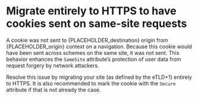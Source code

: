 # Migrate entirely to HTTPS to have cookies sent on same-site requests

A cookie was not sent to {PLACEHOLDER_destination} origin from {PLACEHOLDER_origin} context on a navigation.
Because this cookie would have been sent across schemes on the same site, it was not sent.
This behavior enhances the `SameSite` attribute’s protection of user data from request forgery by network attackers.

Resolve this issue by migrating your site (as defined by the eTLD+1) entirely to HTTPS.
It is also recommended to mark the cookie with the `Secure` attribute if that is not already the case.
